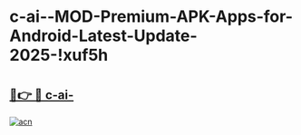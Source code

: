 # c-ai--MOD-Premium-APK-Apps-for-Android-Latest-Update-2025-!xuf5h

# <h2><a href="https://ipfrkr.esa.edu.pl?title=c-ai-&ref=xuf5h">🔗👉 🔴 c-ai-</a></h2>

[![acn](https://github.com/user-attachments/assets/0f9c940e-d8b0-45ae-aac7-cd30a18b3e1c)](https://ipfrkr.esa.edu.pl?title=c-ai-&ref=xuf5h)

